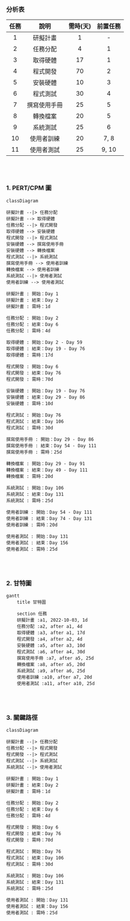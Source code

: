 ### 分析表
| 任務 |     說明    | 需時(天) | 前置任務 |
| :-: | :---------: | :------: | :-----: |
|  1  |   研擬計畫   |    1    |    -    |
|  2  |   任務分配   |    4    |    1    |
|  3  |   取得硬體   |   17    |    1    |
|  4  |   程式開發   |   70    |    2    |
|  5  |   安裝硬體   |   10    |    3    |
|  6  |   程式測試   |   30    |    4    |
|  7  | 撰寫使用手冊 |   25    |    5    |
|  8  |   轉換檔案   |   20    |    5    |
|  9  |   系統測試   |   25    |    6    |
| 10  |  使用者訓練  |   20    |   7, 8  |
| 11  |  使用者測試  |   25    |  9, 10  |

<br>
<br>

### 1. PERT/CPM 圖
```mermaid
classDiagram

研擬計畫 --|> 任務分配
研擬計畫 --> 取得硬體
任務分配 --|> 程式開發
取得硬體 --> 安裝硬體
程式開發 --|> 程式測試
安裝硬體 --> 撰寫使用手冊
安裝硬體 --> 轉換檔案
程式測試 --|> 系統測試
撰寫使用手冊 --> 使用者訓練
轉換檔案 --> 使用者訓練
系統測試 --|> 使用者測試
使用者訓練 --> 使用者測試

研擬計畫 : 開始：Day 1
研擬計畫 : 結束：Day 2
研擬計畫 : 需時：1d

任務分配 : 開始：Day 2
任務分配 : 結束：Day 6
任務分配 : 需時：4d

取得硬體 : 開始：Day 2 - Day 59
取得硬體 : 結束：Day 19 - Day 76
取得硬體 : 需時：17d

程式開發 : 開始：Day 6
程式開發 : 結束：Day 76
程式開發 : 需時：70d

安裝硬體 : 開始：Day 19 - Day 76
安裝硬體 : 結束：Day 29 - Day 86
安裝硬體 : 需時：10d

程式測試 : 開始：Day 76
程式測試 : 結束：Day 106
程式測試 : 需時：30d

撰寫使用手冊 : 開始：Day 29 - Day 86
撰寫使用手冊 : 結束：Day 54 - Day 111
撰寫使用手冊 : 需時：25d

轉換檔案 : 開始：Day 29 - Day 91
轉換檔案 : 結束：Day 49 - Day 111
轉換檔案 : 需時：20d

系統測試 : 開始：Day 106
系統測試 : 結束：Day 131
系統測試 : 需時：25d

使用者訓練 : 開始：Day 54 - Day 111
使用者訓練 : 結束：Day 74 - Day 131
使用者訓練 : 需時：20d

使用者測試 : 開始：Day 131
使用者測試 : 結束：Day 156
使用者測試 : 需時：25d
```

<br>
<br>

### 2. 甘特圖
```mermaid
gantt
    title 甘特圖

    section 任務
    研擬計畫 :a1, 2022-10-03, 1d
    任務分配 :a2, after a1, 4d
    取得硬體 :a3, after a1, 17d
    程式開發 :a4, after a2, 4d
    安裝硬體 :a5, after a3, 10d
    程式測試 :a6, after a4, 30d
    撰寫使用手冊 :a7, after a5, 25d
    轉換檔案 :a8, after a5, 20d
    系統測試 :a9, after a6, 25d
    使用者訓練 :a10, after a7, 20d
    使用者測試 :a11, after a10, 25d
```

<br>
<br>

### 3. 關鍵路徑
```mermaid
classDiagram

研擬計畫 --|> 任務分配
任務分配 --|> 程式開發
程式開發 --|> 程式測試
程式測試 --|> 系統測試
系統測試 --|> 使用者測試

研擬計畫 : 開始：Day 1
研擬計畫 : 結束：Day 2
研擬計畫 : 需時：1d

任務分配 : 開始：Day 2
任務分配 : 結束：Day 6
任務分配 : 需時：4d

程式開發 : 開始：Day 6
程式開發 : 結束：Day 76
程式開發 : 需時：70d

程式測試 : 開始：Day 76
程式測試 : 結束：Day 106
程式測試 : 需時：30d

系統測試 : 開始：Day 106
系統測試 : 結束：Day 131
系統測試 : 需時：25d

使用者測試 : 開始：Day 131
使用者測試 : 結束：Day 156
使用者測試 : 需時：25d
```




